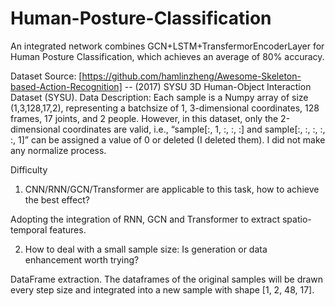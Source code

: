 # Human-Posture-Classification
An integrated network combines GCN+LSTM+TransfermorEncoderLayer for Human Posture Classification, which achieves an average of 80% accuracy.

Dataset Source: [https://github.com/hamlinzheng/Awesome-Skeleton-based-Action-Recognition] -- (2017) SYSU 3D Human-Object Interaction Dataset (SYSU).
Data Description: Each sample is a Numpy array of size (1,3,128,17,2), representing a batchsize of 1, 3-dimensional coordinates, 128 frames, 17 joints, and 2 people. However, in this dataset, only the 2-dimensional coordinates are valid, i.e., “sample[:, 1, :, :, :] and sample[:, :, :, :, :, 1]” can be assigned a value of 0 or deleted (I deleted them). I did not make any normalize process.

Difficulty
1. CNN/RNN/GCN/Transformer are applicable to this task, how to achieve the best effect? 

Adopting the integration of RNN, GCN and Transformer to extract spatio-temporal features.

2. How to deal with a small sample size: Is generation or data enhancement worth trying?

DataFrame extraction. The dataframes of the original samples will be drawn every step size and integrated into a new sample with shape [1, 2, 48, 17].
